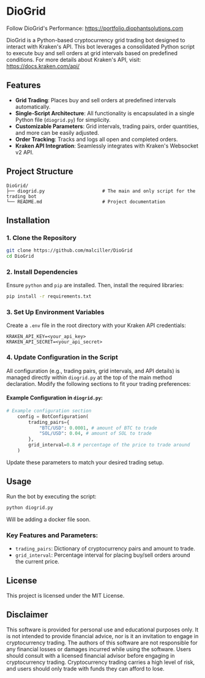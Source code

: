 
# DioGrid
Follow DioGrid's Performance: https://portfolio.diophantsolutions.com

DioGrid is a Python-based cryptocurrency grid trading bot designed to interact with Kraken's API. 
This bot leverages a consolidated Python script to execute buy and sell orders at grid intervals based on predefined conditions.
For more details about Kraken's API, visit: https://docs.kraken.com/api/

## Features

- **Grid Trading**: Places buy and sell orders at predefined intervals automatically.
- **Single-Script Architecture**: All functionality is encapsulated in a single Python file (`diogrid.py`) for simplicity.
- **Customizable Parameters**: Grid intervals, trading pairs, order quantities, and more can be easily adjusted.
- **Order Tracking**: Tracks and logs all open and completed orders.
- **Kraken API Integration**: Seamlessly integrates with Kraken's Websocket v2 API.

## Project Structure

```
DioGrid/
├── diogrid.py                     # The main and only script for the trading bot
└── README.md                      # Project documentation
```

## Installation

### 1. Clone the Repository

```bash
git clone https://github.com/malciller/DioGrid
cd DioGrid
```

### 2. Install Dependencies

Ensure `python` and `pip` are installed. Then, install the required libraries:

```bash
pip install -r requirements.txt
```

### 3. Set Up Environment Variables

Create a `.env` file in the root directory with your Kraken API credentials:

```
KRAKEN_API_KEY=<your_api_key>
KRAKEN_API_SECRET=<your_api_secret>
```

### 4. Update Configuration in the Script

All configuration (e.g., trading pairs, grid intervals, and API details) is managed directly within `diogrid.py` at the top of the main method declaration. Modify the following sections to fit your trading preferences:

#### Example Configuration in `diogrid.py`:
```python
# Example configuration section
    config = BotConfiguration(
        trading_pairs={
            "BTC/USD": 0.0001, # amount of BTC to trade
            "SOL/USD": 0.04, # amount of SOL to trade
        },
        grid_interval=0.8 # percentage of the price to trade around 
    )
```
Update these parameters to match your desired trading setup.

## Usage

Run the bot by executing the script:

```bash
python diogrid.py
```

Will be adding a docker file soon.

### Key Features and Parameters:

- `trading_pairs`: Dictionary of cryptocurrency pairs and amount to trade.
- `grid_interval`: Percentage interval for placing buy/sell orders around the current price.


## License

This project is licensed under the MIT License.

## Disclaimer

This software is provided for personal use and educational purposes only. It is not intended to provide financial advice, nor is it an invitation to engage in cryptocurrency trading. The authors of this software are not responsible for any financial losses or damages incurred while using the software. Users should consult with a licensed financial advisor before engaging in cryptocurrency trading. Cryptocurrency trading carries a high level of risk, and users should only trade with funds they can afford to lose.
